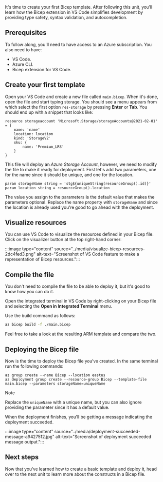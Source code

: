 It's time to create your first Bicep template. After following this unit, you'll learn how the Bicep extension in VS Code simplifies development by providing type safety, syntax validation, and autocompletion.

## Prerequisites

To follow along, you'll need to have access to an Azure subscription. You also need to have:

 -  VS Code.
 -  Azure CLI.
 -  Bicep extension for VS Code.

## Create your first template

Open your VS Code and create a new file called `main.bicep`. When it's done, open the file and start typing storage. You should see a menu appears from which select the first option `res-storage` by pressing **Enter** or **Tab**. You should end up with a snippet that looks like:

```Bicep
resource storageaccount 'Microsoft.Storage/storageAccounts@2021-02-01' = {
    name: 'name'
    location: location
    kind: 'StorageV2'
    sku: {
        name: 'Premium_LRS'
    }
}
```

This file will deploy an *Azure Storage Account*, however, we need to modify the file to make it ready for deployment. First let's add two parameters, one for the name since it should be unique, and one for the location.

```Bicep
param storageName string = 'stg${uniqueString(resourceGroup().id)}'
param location string = resourceGroup().location
```

The value you assign to the parameters is the default value that makes the parameters optional. Replace the name property with `storageName` and since the location is already used you're good to go ahead with the deployment.

## Visualize resources

You can use VS Code to visualize the resources defined in your Bicep file. Click on the visualizer button at the top right-hand corner:

:::image type="content" source="../media/visualize-bicep-resources-2dc4fed3.png" alt-text="Screenshot of VS Code feature to make a representation of Bicep resources.":::


## Compile the file

You don't need to compile the file to be able to deploy it, but it's good to know how you can do it.

Open the integrated terminal in VS Code by right-clicking on your Bicep file and selecting the **Open in Integrated Terminal** menu.

Use the build command as follows:

```Bash
az bicep build -f ./main.bicep
```

Feel free to take a look at the resulting ARM template and compare the two.

## Deploying the Bicep file

Now is the time to deploy the Bicep file you've created. In the same terminal run the following commands:

```azurecli
az group create --name Bicep --location eastus
az deployment group create --resource-group Bicep --template-file main.bicep --parameters storageName=uniqueName
```

> [!NOTE]
> Replace the `uniqueName` with a unique name, but you can also ignore providing the parameter since it has a default value.

When the deployment finishes, you'll be getting a message indicating the deployment succeeded.

:::image type="content" source="../media/deployment-succeeded-message-a9427512.jpg" alt-text="Screenshot of deployment succeeded message output.":::


## Next steps

Now that you've learned how to create a basic template and deploy it, head over to the next unit to learn more about the constructs in a Bicep file.
